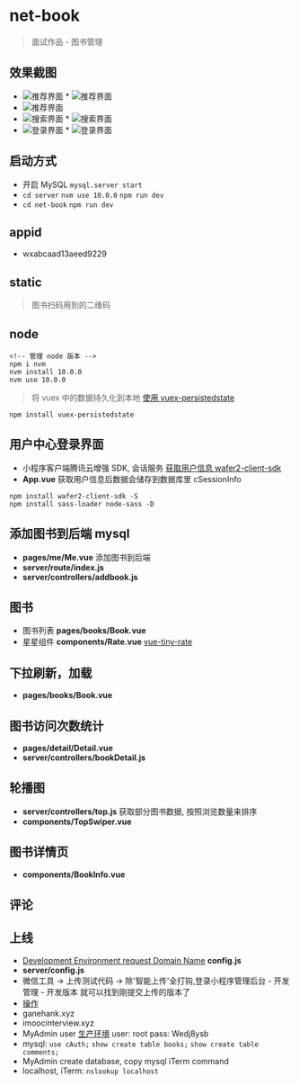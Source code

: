 # net-book

> 面试作品 - 图书管理

## 效果截图

* ![推荐界面](static/推荐01.png) * ![推荐界面](static/推荐02.png)
* ![推荐界面](static/推荐03.png)
* ![搜索界面](static/搜索01.png) * ![搜索界面](static/搜索02.png)
* ![登录界面](static/登录01.png) * ![登录界面](static/登录02.png)

## 启动方式

* 开启 MySQL `mysql.server start`
* `cd server` `nvm use 10.0.0` `npm run dev`
* `cd net-book` `npm run dev`

## appid

* wxabcaad13aeed9229

## static

> 图书扫码用到的二维码

## node

```console
<!-- 管理 node 版本 -->
npm i nvm
nvm install 10.0.0
nvm use 10.0.0
```

> 将 vuex 中的数据持久化到本地 [使用 vuex-persistedstate](https://github.com/robinvdvleuten/vuex-persistedstate)

```console
npm install vuex-persistedstate
```

## 用户中心登录界面

* 小程序客户端腾讯云增强 SDK, 会话服务 [获取用户信息 wafer2-client-sdk](https://github.com/tencentyun/wafer-client-sdk/)
* **App.vue** 获取用户信息后数据会储存到数据库里 cSessionInfo

```console
npm install wafer2-client-sdk -S
npm install sass-loader node-sass -D
```

## 添加图书到后端 mysql

* **pages/me/Me.vue** 添加图书到后端
* **server/route/index.js**
* **server/controllers/addbook.js**

## 图书

* 图书列表 **pages/books/Book.vue**
* 星星组件 **components/Rate.vue** [vue-tiny-rate](https://github.com/shengxinjing/vue-tiny-rate)

## 下拉刷新，加载

* **pages/books/Book.vue**

## 图书访问次数统计

* **pages/detail/Detail.vue**
* **server/controllers/bookDetail.js**

## 轮播图

* **server/controllers/top.js** 获取部分图书数据, 按照浏览数量来排序
* **components/TopSwiper.vue**

## 图书详情页

* **components/BookInfo.vue**

## 评论

## 上线

* [Development Environment request Domain Name](https://qod21e5e.qcloud.la)
  **config.js**
* **server/config.js**
* 微信工具 -> 上传测试代码 -> 除'智能上传'全打钩,登录小程序管理后台 - 开发管理 - 开发版本 就可以找到刚提交上传的版本了
* [操作](https://console.cloud.tencent.com/lav2/dev)
* ganehank.xyz
* imoocinterview.xyz
* MyAdmin user [生产环境](https://console.qcloud.com/lav2/production) user: root pass: Wedj8ysb
* mysql: `use cAuth;` `show create table books;` `show create table comments;`
* MyAdmin create database, copy mysql iTerm command
* localhost, iTerm: `nslookup localhost`
